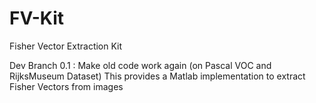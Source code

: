 # FV-Kit
Fisher Vector Extraction Kit

Dev Branch 0.1 : Make old code work again (on Pascal VOC and RijksMuseum Dataset)
This provides a Matlab implementation to extract Fisher Vectors from images
